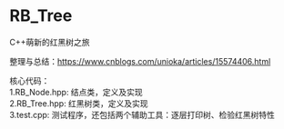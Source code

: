 # RB_Tree
C++萌新的红黑树之旅

整理与总结：https://www.cnblogs.com/unioka/articles/15574406.html  

核心代码：  
1.RB_Node.hpp: 结点类，定义及实现  
2.RB_Tree.hpp: 红黑树类，定义及实现  
3.test.cpp: 测试程序，还包括两个辅助工具：逐层打印树、检验红黑树特性  
